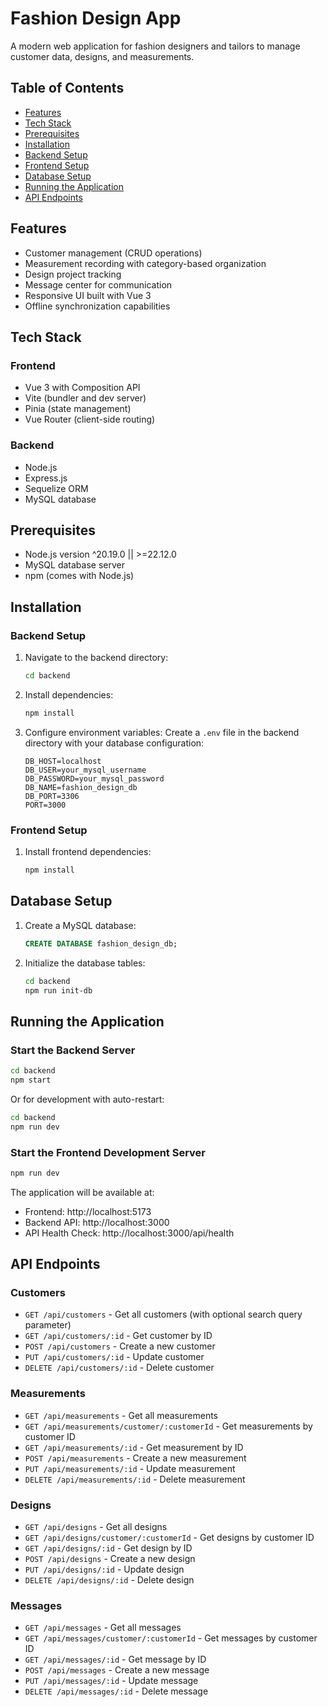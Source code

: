 # Fashion Design App

A modern web application for fashion designers and tailors to manage customer data, designs, and measurements.

## Table of Contents
- [Features](#features)
- [Tech Stack](#tech-stack)
- [Prerequisites](#prerequisites)
- [Installation](#installation)
- [Backend Setup](#backend-setup)
- [Frontend Setup](#frontend-setup)
- [Database Setup](#database-setup)
- [Running the Application](#running-the-application)
- [API Endpoints](#api-endpoints)

## Features

- Customer management (CRUD operations)
- Measurement recording with category-based organization
- Design project tracking
- Message center for communication
- Responsive UI built with Vue 3
- Offline synchronization capabilities

## Tech Stack

### Frontend
- Vue 3 with Composition API
- Vite (bundler and dev server)
- Pinia (state management)
- Vue Router (client-side routing)

### Backend
- Node.js
- Express.js
- Sequelize ORM
- MySQL database

## Prerequisites

- Node.js version ^20.19.0 || >=22.12.0
- MySQL database server
- npm (comes with Node.js)

## Installation

### Backend Setup

1. Navigate to the backend directory:
   ```bash
   cd backend
   ```

2. Install dependencies:
   ```bash
   npm install
   ```

3. Configure environment variables:
   Create a `.env` file in the backend directory with your database configuration:
   ```env
   DB_HOST=localhost
   DB_USER=your_mysql_username
   DB_PASSWORD=your_mysql_password
   DB_NAME=fashion_design_db
   DB_PORT=3306
   PORT=3000
   ```

### Frontend Setup

1. Install frontend dependencies:
   ```bash
   npm install
   ```

## Database Setup

1. Create a MySQL database:
   ```sql
   CREATE DATABASE fashion_design_db;
   ```

2. Initialize the database tables:
   ```bash
   cd backend
   npm run init-db
   ```

## Running the Application

### Start the Backend Server

```bash
cd backend
npm start
```

Or for development with auto-restart:
```bash
cd backend
npm run dev
```

### Start the Frontend Development Server

```bash
npm run dev
```

The application will be available at:
- Frontend: http://localhost:5173
- Backend API: http://localhost:3000
- API Health Check: http://localhost:3000/api/health

## API Endpoints

### Customers
- `GET /api/customers` - Get all customers (with optional search query parameter)
- `GET /api/customers/:id` - Get customer by ID
- `POST /api/customers` - Create a new customer
- `PUT /api/customers/:id` - Update customer
- `DELETE /api/customers/:id` - Delete customer

### Measurements
- `GET /api/measurements` - Get all measurements
- `GET /api/measurements/customer/:customerId` - Get measurements by customer ID
- `GET /api/measurements/:id` - Get measurement by ID
- `POST /api/measurements` - Create a new measurement
- `PUT /api/measurements/:id` - Update measurement
- `DELETE /api/measurements/:id` - Delete measurement

### Designs
- `GET /api/designs` - Get all designs
- `GET /api/designs/customer/:customerId` - Get designs by customer ID
- `GET /api/designs/:id` - Get design by ID
- `POST /api/designs` - Create a new design
- `PUT /api/designs/:id` - Update design
- `DELETE /api/designs/:id` - Delete design

### Messages
- `GET /api/messages` - Get all messages
- `GET /api/messages/customer/:customerId` - Get messages by customer ID
- `GET /api/messages/:id` - Get message by ID
- `POST /api/messages` - Create a new message
- `PUT /api/messages/:id` - Update message
- `DELETE /api/messages/:id` - Delete message
